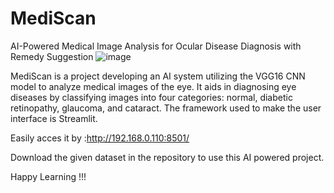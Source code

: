  # MediScan 
AI-Powered Medical Image Analysis for Ocular Disease Diagnosis with Remedy Suggestion
![image](https://github.com/user-attachments/assets/e040efe6-4ec0-4fad-b837-e61e4ea884c2)


MediScan is a project developing an AI system utilizing the VGG16 CNN model to analyze medical images of the eye. It aids in diagnosing eye diseases by classifying images into four categories: normal, diabetic retinopathy, glaucoma, and cataract. The framework used to make the user interface is Streamlit.

Easily acces it by :http://192.168.0.110:8501/

Download the given dataset in the repository to use this AI powered project. 

Happy Learning !!!
